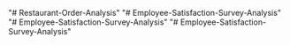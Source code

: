 "# Restaurant-Order-Analysis" 
"# Employee-Satisfaction-Survey-Analysis" 
"# Employee-Satisfaction-Survey-Analysis" 
"# Employee-Satisfaction-Survey-Analysis" 
